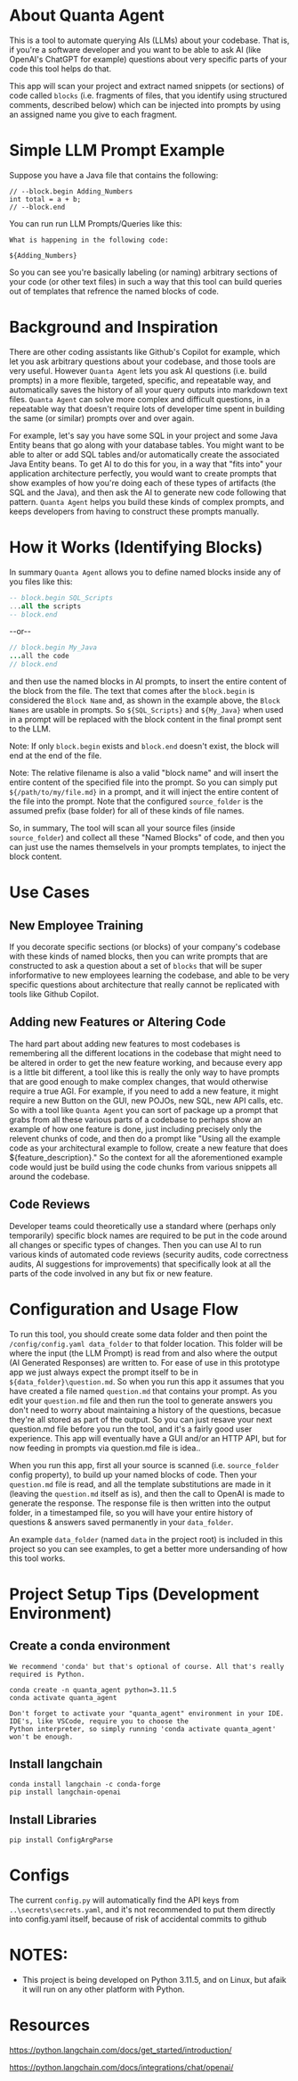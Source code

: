 # About Quanta Agent

This is a tool to automate querying AIs (LLMs) about your codebase. That is, if you're a software developer and you want to be able to ask AI (like OpenAI's ChatGPT for example) questions about very specific parts of your code this tool helps do that.

This app will scan your project and extract named snippets (or sections) of code called `blocks` (i.e. fragments of files, that you identify using structured comments, described below) which can be injected into prompts by using an assigned name you give to each fragment. 

# Simple LLM Prompt Example

Suppose you have a Java file that contains the following:

    // --block.begin Adding_Numbers
    int total = a + b;
    // --block.end

You can run run LLM Prompts/Queries like this:

    What is happening in the following code:

    ${Adding_Numbers}

So you can see you're basically labeling (or naming) arbitrary sections of your code (or other text files) in such a way that this tool can build queries out of templates that refrence the named blocks of code.

# Background and Inspiration

There are other coding assistants like Github's Copilot for example, which let you ask arbitrary questions about your codebase, and those tools are very useful. However `Quanta Agent` lets you ask AI questions (i.e. build prompts) in a more flexible, targeted, specific, and repeatable way, and automatically saves the history of all your query outputs into markdown text files. `Quanta Agent` can solve more complex and difficult questions, in a repeatable way that doesn't require lots of developer time spent in building the same (or similar) prompts over and over again.

For example, let's say you have some SQL in your project and some Java Entity beans that go along with your database tables. You might want to be able to alter or add SQL tables and/or automatically create the associated Java Entity beans. To get AI to do this for you, in a way that "fits into" your application architecture perfectly, you would want to create prompts that show examples of how you're doing each of these types of artifacts (the SQL and the Java), and then ask the AI to generate new code following that pattern. `Quanta Agent` helps you build these kinds of complex prompts, and keeps developers from having to construct these prompts manually.

# How it Works (Identifying Blocks)

In summary `Quanta Agent` allows you to define named blocks inside any of you files like this:

```sql
-- block.begin SQL_Scripts
...all the scripts
-- block.end 
```

--or--

```java
// block.begin My_Java
...all the code
// block.end 
```

and then use the named blocks in AI prompts, to insert the entire content of the block from the file. The text that comes after the `block.begin` is considered the `Block Name` and, as shown in the example above, the `Block Names` are usable in prompts. So `${SQL_Scripts}` and `${My_Java}` when used in a prompt will be replaced with the block content in the final prompt sent to the LLM.

Note: If only `block.begin` exists and `block.end` doesn't exist, the block will end at the end of the file.

Note: The relative filename is also a valid "block name" and will insert the entire content of the specified file into the prompt. So you can simply put `${/path/to/my/file.md}` in a prompt, and it will inject the entire content of the file into the prompt. Note that the configured `source_folder` is the assumed prefix (base folder) for all of these kinds of file names.

So, in summary, The tool will scan all your source files (inside `source_folder`) and collect all these "Named Blocks" of code, and then you can just use the names themselvels in your prompts templates, to inject the block content.



# Use Cases

## New Employee Training

If you decorate specific sections (or blocks) of your company's codebase with these kinds of named blocks, then you can write prompts that are constructed to ask a question about a set of `blocks` that will be super inforformative to new employees learning the codebase, and able to be very specific questions about architecture that really cannot be replicated with tools like Github Copilot.

## Adding new Features or Altering Code

The hard part about adding new features to most codebases is remembering all the different locations in the codebase that might need to be altered in order to get the new feature working, and because every app is a little bit different, a tool like this is really the only way to have prompts that are good enough to make complex changes, that would otherwise require a true AGI. For example, if you need to add a new feature, it might require a new Button on the GUI, new POJOs, new SQL, new API calls, etc. So with a tool like `Quanta Agent` you can sort of package up a prompt that grabs from all these various parts of a codebase to perhaps show an example of how one feature is done, just including precisely only the relevent chunks of code, and then do a prompt like "Using all the example code as your architectural example to follow, create a new feature that does ${feature_description}." So the context for all the aforementioned example code would just be build using the code chunks from various snippets all around the codebase.

## Code Reviews

Developer teams could theoretically use a standard where (perhaps only temporarily) specific block names are required to be put in the code around all changes or specific types of changes. Then you can use AI to run various kinds of automated code reviews (security audits, code correctness audits, AI suggestions for improvements) that specifically look at all the parts of the code involved in any but fix or new feature.


# Configuration and Usage Flow

To run this tool, you should create some data folder and then point the `/config/config.yaml data_folder` to that folder location. This folder will be where the input (the LLM Prompt) is read from and also where the output (AI Generated Responses) are written to. For ease of use in this prototype app we just always expect the prompt itself to be in `${data_folder}\question.md`. So when you run this app it assumes that you have created a file named `question.md` that contains your prompt. As you edit your `question.md` file and then run the tool to generate answers you don't need to worry about maintaining a history of the questions, becasue they're all stored as part of the output. So you can just resave your next question.md file before you run the tool, and it's a fairly good user experience. This app will eventually have a GUI and/or an HTTP API, but for now feeding in prompts via question.md file is idea..

When you run this app, first all your source is scanned (i.e. `source_folder` config property), to build up your named blocks of code. Then your `question.md` file is read, and all the template substitutions are made in it (leaving the `question.md` itself as is), and then the call to OpenAI is made to generate the response. The response file is then written into the output folder, in a timestamped file, so you will have your entire history of questions & answers saved permanently in your `data_folder`.

An example `data_folder` (named `data` in the project root) is included in this project so you can see examples, to get a better more undersanding of how this tool works.


# Project Setup Tips (Development Environment)

## Create a conda environment

    We recommend 'conda' but that's optional of course. All that's really required is Python.

    conda create -n quanta_agent python=3.11.5
    conda activate quanta_agent

    Don't forget to activate your "quanta_agent" environment in your IDE. IDE's, like VSCode, require you to choose the
    Python interpreter, so simply running 'conda activate quanta_agent' won't be enough.

## Install langchain

    conda install langchain -c conda-forge
    pip install langchain-openai

## Install Libraries

    pip install ConfigArgParse


# Configs

The current `config.py` will automatically find the API keys from `..\secrets\secrets.yaml`, and it's not recommended to put them directly into config.yaml itself, because of risk of accidental commits to github


# NOTES:

* This project is being developed on Python 3.11.5, and on Linux, but afaik it will run on any other platform with Python.


# Resources

https://python.langchain.com/docs/get_started/introduction/

https://python.langchain.com/docs/integrations/chat/openai/

